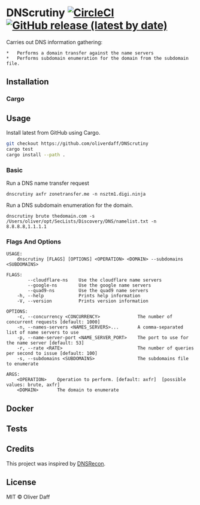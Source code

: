 # DNScrutiny [![CircleCI](https://circleci.com/gh/oliverdaff/hprobe.svg?style=shield)](https://circleci.com/gh/oliverdaff/DNScrutiny) [![GitHub release (latest by date)](https://img.shields.io/github/v/release/oliverdaff/DNScrutiny?style=plastic)](https://github.com/oliverdaff/DNScrutiny/releases/latest)

Carries out DNS information gathering:

    *   Performs a domain transfer against the name servers
    *   Performs subdomain enumeration for the domain from the subdomain file.

## Installation

### Cargo

## Usage
Install latest from GitHub using Cargo.

```bash
git checkout https://github.com/oliverdaff/DNScrutiny
cargo test 
cargo install --path .
```


### Basic

Run a DNS name transfer request
```
dnscrutiny axfr zonetransfer.me -n nsztm1.digi.ninja
```


Run a DNS subdomain enumeration for the domain.
```
dnscrutiny brute thedomain.com -s /Users/oliver/opt/SecLists/Discovery/DNS/namelist.txt -n 8.8.8.8,1.1.1.1
```

### Flags And Options

```
USAGE:
    dnscrutiny [FLAGS] [OPTIONS] <OPERATION> <DOMAIN> --subdomains <SUBDOMAINS>

FLAGS:
        --cloudflare-ns    Use the cloudflare name servers
        --google-ns        Use the google name servers
        --quad9-ns         Use the quad9 name servers
    -h, --help             Prints help information
    -V, --version          Prints version information

OPTIONS:
    -c, --concurrency <CONCURRENCY>              The number of concurrent requests [default: 1000]
    -n, --names-servers <NAMES_SERVERS>...       A comma-separated list of name servers to use
    -p, --name-server-port <NAME_SERVER_PORT>    The port to use for the name server [default: 53]
    -r, --rate <RATE>                            The number of queries per second to issue [default: 100]
    -s, --subdomains <SUBDOMAINS>                The subdomains file to enumerate

ARGS:
    <OPERATION>    Operation to perform. [default: axfr]  [possible values: brute, axfr]
    <DOMAIN>       The domain to enumerate
```


## Docker

## Tests

## Credits
This project was inspired by [DNSRecon](https://github.com/darkoperator/dnsrecon).

## License
MIT © Oliver Daff